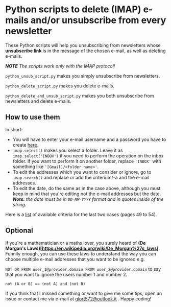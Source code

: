 # Python scripts to delete (IMAP) e-mails and/or unsubscribe from every newsletter

These Python scripts will help you unsubscribing from newsletters whose **unsubscribe link** is in the message of the chosen e-mail, as well as deleting e-mails.

**_NOTE_** _The scripts work only with the IMAP protocol!_

`python_unsub_script.py` makes you simply unsubscribe from newsletters.

`python_delete_script.py` makes you delete e-mails.

`python_delete_and_unsub_script.py` makes you both unsubscribe from newsletters and delete e-mails.

## How to use them

In short:

- You will have to enter your e-mail username and a password you have to create [here](https://support.google.com/accounts/answer/185833?hl=en&sjid=11205608307902457777-EU).
- `imap.select()` makes you select a folder. Leave it as `imap.select('INBOX')` if you need to perform the operation on the inbox folder. If you want to perform it on another folder, replace `'INBOX'` with something like `'[Gmail]/<folder name>'`.
- To edit the addresses which you want to consider or ignore, go to `imap.search()` and replace or add the criterium/-a and the e-mail addresses.
- To edit the date, do the same as in the case above, although you must keep in mind that you're editing not the e-mail addresses but the date.
___Note:__ the date must be in `DD-MM-YYYY` format and in quotes inside of the string._

Here is a [list](https://www.rfc-editor.org/rfc/rfc3501#section-6.4.4) of available criteria for the last two cases (pages 49 to 54).

## Optional
If you're a mathematician or a maths lover, you surely heard of **(De Morgan's Laws)[https://en.wikipedia.org/wiki/De_Morgan%27s_laws]**. Funnily enough, you can use these laws to understand the way you can choose multiple e-mail addresses that you want to be ignored e.g.

`NOT OR FROM user_1@provider.domain FROM user_2@provider.domain` to say that you want to ignore the users number 1 and number 2.

`not (A or B) == (not A) and (not B)`

If you think that I missed something or want to give me some tips, open an issue or contact me via e-mail at glort572@outlook.it .
Happy coding!